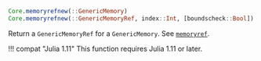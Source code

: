 ```julia
Core.memoryrefnew(::GenericMemory)
Core.memoryrefnew(::GenericMemoryRef, index::Int, [boundscheck::Bool])
```

Return a `GenericMemoryRef` for a `GenericMemory`. See [`memoryref`](@ref).

!!! compat "Julia 1.11"
    This function requires Julia 1.11 or later.

